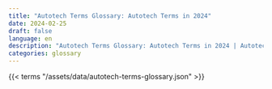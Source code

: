 ```yaml
---
title: "Autotech Terms Glossary: Autotech Terms in 2024"  
date: 2024-02-25
draft: false
language: en
description: "Autotech Terms Glossary: Autotech Terms in 2024 | Autotech Terms Glossary"
categories: glossary
---
```


{{< terms "/assets/data/autotech-terms-glossary.json" >}}